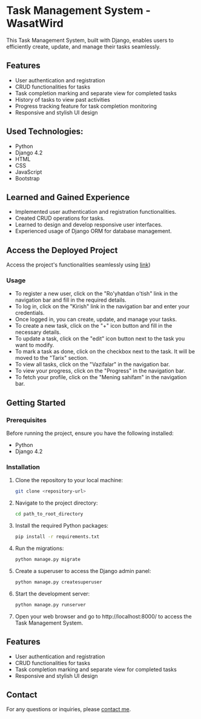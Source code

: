 # Task Management System - WasatWird
This Task Management System, built with Django, enables users to efficiently create, update, and manage their tasks seamlessly.

## Features

- User authentication and registration
- CRUD functionalities for tasks
- Task completion marking and separate view for completed tasks
- History of tasks to view past activities
- Progress tracking feature for task completion monitoring
- Responsive and stylish UI design

## Used Technologies:

- Python
- Django 4.2
- HTML
- CSS
- JavaScript
- Bootstrap

## Learned and Gained Experience

- Implemented user authentication and registration functionalities.
- Created CRUD operations for tasks.
- Learned to design and develop responsive user interfaces.
- Experienced usage of Django ORM for database management.

## Access the Deployed Project
Access the project's functionalities seamlessly using [link](https://tajmaxpro.pythonanywhere.com/))

### Usage

- To register a new user, click on the "Ro'yhatdan o'tish" link in the navigation bar and fill in the required details.
- To log in, click on the "Kirish" link in the navigation bar and enter your credentials.
- Once logged in, you can create, update, and manage your tasks.
- To create a new task, click on the "+" icon button and fill in the necessary details.
- To update a task, click on the "edit" icon button next to the task you want to modify.
- To mark a task as done, click on the checkbox next to the task. It will be moved to the "Tarix" section.
- To view all tasks, click on the "Vazifalar" in the navigation bar.
- To view your progress, click on the "Progress" in the navigation bar.
- To fetch your profile, click on the "Mening sahifam" in the navigation bar.

## Getting Started

### Prerequisites

Before running the project, ensure you have the following installed:

- Python 
- Django 4.2

### Installation

1. Clone the repository to your local machine:
    ```bash
    git clone <repository-url>
    ```

2. Navigate to the project directory:
    ```bash
    cd path_to_root_directory
    ```

3. Install the required Python packages:
    ```bash
    pip install -r requirements.txt
    ```

4. Run the migrations:
    ```bash
    python manage.py migrate
    ```

5. Create a superuser to access the Django admin panel:
    ```bash
    python manage.py createsuperuser
    ```

6. Start the development server:
    ```bash
    python manage.py runserver
    ```

7. Open your web browser and go to http://localhost:8000/ to access the Task Management System.


  
## Features

- User authentication and registration
- CRUD functionalities for tasks
- Task completion marking and separate view for completed tasks
- Responsive and stylish UI design


## Contact

For any questions or inquiries, please [contact me](https://t.me/nematulloh_uktamov).
